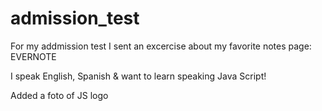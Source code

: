 # admission_test
For my addmission test I sent an excercise about my favorite notes page: EVERNOTE

I speak English, Spanish & want to learn speaking Java Script!

Added a foto of JS logo
